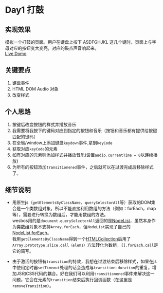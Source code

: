 # Day1 打鼓
## 实现效果
模拟一个打鼓的页面。用户在键盘上按下 ASDFGHJKL 这几个键时，页面上与字母对应的按钮变大变亮，对应的鼓点声音响起来。  
[Live Domo](http://htmlpreview.github.io/?https://github.com/Observer-L/JavaScript30/blob/master/01%20-%20JavaScript%20Drum%20Kit/index.html)

## 关键要点
1. 键盘事件
2. HTML DOM Audio 对象
3. 改变样式

## 个人思路
1. 按键后改变按钮的样式并播放音乐
2. 我需要将我按下的键码对应到指定的按钮和音乐（按钮和音乐都有提供给按键匹配的键码）
3. 在全局/window上添加键盘`keydown`事件,拿到`keyCode`
4. 获取对应`keyCode`的元素
5. 如有对应的元素则添加样式并播放音乐(设置`audio.currentTime = 0`以连续播放)  
4. 为所有的按钮添加`transitionened`事件，之后就可以在过渡完成后移除样式了。

## 细节说明
- 用原生js（`getElementsByClassName`、`querySelectorAll`等）获取的DOM集合是一个类数组对象，所以不能直接利用数组的方法（例如：forEach，map等），需要进行转换为数组后，才能用数组的方法。  
wesbos用的是`document.querySelectorAll`返回的是[NodeList](https://developer.mozilla.org/en-US/docs/Web/API/NodeList)，虽然本身作为类数组对象不支持`Array.forEach`，但`NodeList`实现了自己的[NodeList.forEach](https://developer.mozilla.org/en-US/docs/Web/API/NodeList/forEach)。  
我用`getElementsByClassName`得到一个[HTMLCollection](https://developer.mozilla.org/en-US/docs/Web/API/HTMLCollection)后用了`Array.prototype.slice.call（elems）`方法转化为数组，`[].forEach.call`是它的简写。

- 由于激活的按钮有`transition`的特效，我想在过渡结束后移除样式，如果在js中使用定时器`setTimeout`处理的话会造成与`transition-duration`的重复，增加JS和CSS代码的耦合。好在我们可以利用`transitionened`事件来解决这一问题，它会在元素的`transition`结束后执行回调函数（在这里是`removeTransition`）。
